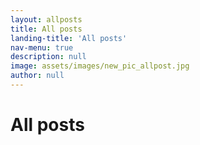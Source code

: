 ```yaml
---
layout: allposts
title: All posts
landing-title: 'All posts'
nav-menu: true
description: null
image: assets/images/new_pic_allpost.jpg
author: null
---
```


<h1>All posts</h1>
